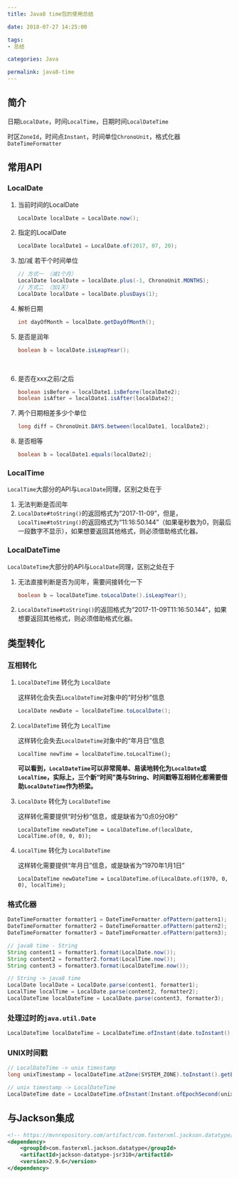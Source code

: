 ```yaml
---
title: Java8 time包的使用总结

date: 2018-07-27 14:25:00

tags:
- 总结

categories: Java

permalink: java8-time
---
```




## 简介

日期`LocalDate`，时间`LocalTime`，日期时间`LocalDateTime`

时区`ZoneId`，时间点`Instant`，时间单位`ChronoUnit`，格式化器`DateTimeFormatter`

 

## 常用API

### LocalDate

1. 当前时间的LocalDate

   ~~~java
   LocalDate localDate = LocalDate.now();
   ~~~

   

2. 指定的LocalDate

   ~~~java
   LocalDate localDate1 = LocalDate.of(2017, 07, 20);
   ~~~

   

3. 加/减 若干个时间单位 

   ~~~java
   // 方式一 （减1个月）
   LocalDate localDate = localDate.plus(-1, ChronoUnit.MONTHS);
   // 方式二 （加1天）
   LocalDate localDate = localDate.plusDays(1);
   ~~~

   

4. 解析日期

   ~~~java
   int dayOfMonth = localDate.getDayOfMonth();
   ~~~

   

5. 是否是润年

   ~~~java
   boolean b = localDate.isLeapYear();
   ~~~

	​	

6. 是否在xxx之前/之后

   ~~~java
   boolean isBefore = localDate1.isBefore(localDate2);
   boolean isAfter = localDate1.isAfter(localDate2);
   ~~~

   

7. 两个日期相差多少个单位

   ~~~java
   long diff = ChronoUnit.DAYS.between(localDate1, localDate2);
   ~~~

   

8. 是否相等

   ~~~java
   boolean b = localDate1.equals(localDate2);
   ~~~



### LocalTime

`LocalTime`大部分的API与`LocalDate`同理，区别之处在于

1. 无法判断是否闰年
2. `LocalDate#toString()`的返回格式为“2017-11-09”，但是，`LocalTime#toString()`的返回格式为“11:16:50.144”（如果毫秒数为0，则最后一段数字不显示），如果想要返回其他格式，则必须借助格式化器。 



### LocalDateTime

`LocalDateTime`大部分的API与`LocalDate`同理，区别之处在于

1. 无法直接判断是否为闰年，需要间接转化一下

   ~~~java
   boolean b = localDateTime.toLocalDate().isLeapYear();
   ~~~

   

2. `LocalDateTime#toString()`的返回格式为“2017-11-09T11:16:50.144”，如果想要返回其他格式，则必须借助格式化器。 



## 类型转化

### 互相转化

1. `LocalDateTime` 转化为 `LocalDate`

   这样转化会失去`LocalDateTime`对象中的“时分秒”信息

   ~~~java
   LocalDate newDate = localDateTime.toLocalDate();
   ~~~

   

2. `LocalDateTime` 转化为 `LocalTime`

   这样转化会失去`LocalDateTime`对象中的“年月日”信息

   ~~~
   LocalTime newTime = localDateTime.toLocalTime();
   ~~~

   

   **可以看到，`LocalDateTime`可以非常简单、易读地转化为`LocalDate`或`LocalTime`，实际上，三个新“时间”类与String、时间戳等互相转化都需要借助`LocalDateTime`作为桥梁。**

   

3. `LocalDate` 转化为 `LocalDateTime`

   这样转化需要提供“时分秒”信息，或是缺省为“0点0分0秒”

   ~~~
   LocalDateTime newDateTime = LocalDateTime.of(localDate, LocalTime.of(0, 0, 0));
   ~~~

   

4. `LocalTime` 转化为 `LocalDateTime`

   这样转化需要提供“年月日”信息，或是缺省为“1970年1月1日”

   ~~~
   LocalDateTime newDateTime = LocalDateTime.of(LocalDate.of(1970, 0, 0), localTime);
   ~~~



### 格式化器

~~~java
DateTimeFormatter formatter1 = DateTimeFormatter.ofPattern(pattern1);
DateTimeFormatter formatter2 = DateTimeFormatter.ofPattern(pattern2);
DateTimeFormatter formatter3 = DateTimeFormatter.ofPattern(pattern3);

// java8 time - String
String content1 = formatter1.format(LocalDate.now());
String content2 = formatter2.format(LocalTime.now());
String content3 = formatter3.format(LocalDateTime.now());

// String -> java8 time
LocalDate localDate = LocalDate.parse(content1, formatter1);
LocalTime localTime = LocalDate.parse(content2, formatter2);
LocalDateTime localDateTime = LocalDate.parse(content3, formatter3);
~~~



### 处理过时的`java.util.Date`

```java
LocalDateTime localDateTime = LocalDateTime.ofInstant(date.toInstant(), ZoneId.systemDefault());
```



### UNIX时间戳

~~~java
// LocalDateTime -> unix timestamp
long unixTimestamp = localDateTime.atZone(SYSTEM_ZONE).toInstant().getEpochSecond();

// unix timestamp -> LocalDateTime
LocalDateTime date = LocalDateTime.ofInstant(Instant.ofEpochSecond(unixTimeStamp), ZoneId.systemDefault());
~~~



## 与Jackson集成

~~~xml
<!-- https://mvnrepository.com/artifact/com.fasterxml.jackson.datatype/jackson-datatype-jsr310 -->
<dependency>
    <groupId>com.fasterxml.jackson.datatype</groupId>
    <artifactId>jackson-datatype-jsr310</artifactId>
    <version>2.9.6</version>
</dependency>
~~~



